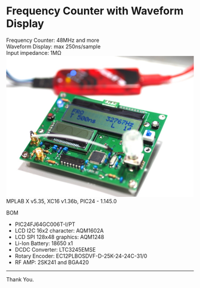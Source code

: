 # Frequency Counter with Waveform Display
Frequency Counter: 48MHz and more  
Waveform Display: max 250ns/sample  
Input impedance: 1MΩ  
![](screenshot.JPG)
MPLAB X v5.35, XC16 v1.36b, PIC24 - 1.145.0

BOM
- PIC24FJ64GC006T-I/PT
- LCD I2C 16x2 character: AQM1602A
- LCD SPI 128x48 graphics: AQM1248
- Li-Ion Battery: 18650 x1
- DCDC Converter: LTC3245EMSE
- Rotary Encoder: EC12PLBOSDVF-D-25K-24-24C-31/0
- RF AMP: 2SK241 and BGA420   
___   
Thank You.
